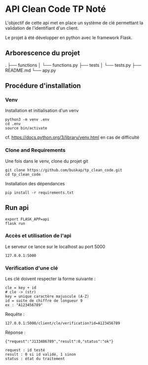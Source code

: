 # API Clean Code TP Noté 
L'objectif de cette api met en place un système de clé permettant la validation de l'identifiant d'un client. 

Le projet à été développer en python avec le framework Flask.

## Arborescence du projet 

.
├── functions
│   └── functions.py
├── tests
│   └── tests.py
├── README.md
└── apy.py

## Procédure d'installation
### Venv
Installation et initialisation d'un venv
    
    python3 -m venv .env 
    cd .env    
    source bin/activate

cf. https://docs.python.org/3/library/venv.html en cas de difficulté

### Clone and Requirements 
Une fois dans le venv, clone du projet git
    
    git clone https://github.com/buskap/tp_clean_code.git    
    cd tp_clean_code

Installation des dépendances

    pip install -r requirements.txt

## Run api 
    export FLASK_APP=api
    flask run

### Accès et utilisation de l'api
Le serveur ce lance sur le localhost au port 5000    
    
    127.0.0.1:5000

### Verification d'une clé 
Les clé doivent respecter la forme suivante : 
    
    cle = key + id 
    # cle -> (str)
    key = unique caractère majuscule (A-Z)
    id = suite de chiffre de longueur 9
    ex : "A123456789"

Requête :
    
    127.0.0.1:5000/client/cle/verification?id=A123456789

Réponse : 
    
    {"request":"J133486789","result":0,"status":"ok"}
    
    request : id testé
    result : 0 si id validé, 1 sinon
    status : état du traitement

